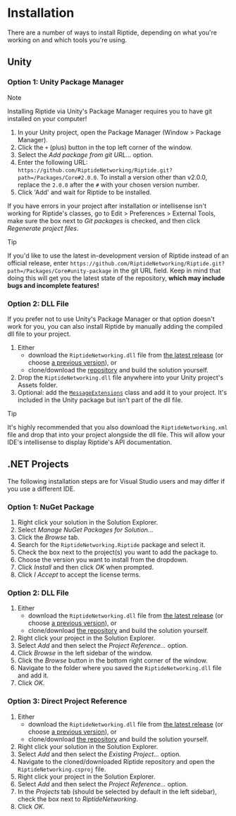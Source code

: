 # Installation

There are a number of ways to install Riptide, depending on what you're working on and which tools you're using.

## Unity
### Option 1: Unity Package Manager

> [!NOTE]
> Installing Riptide via Unity's Package Manager requires you to have git installed on your computer!

1. In your Unity project, open the Package Manager (Window > Package Manager).
2. Click the `+` (plus) button in the top left corner of the window.
3. Select the *Add package from git URL...* option.
4. Enter the following URL: `https://github.com/RiptideNetworking/Riptide.git?path=/Packages/Core#2.0.0`. To install a version other than v2.0.0, replace the `2.0.0` after the `#` with your chosen version number.
5. Click 'Add' and wait for Riptide to be installed.

If you have errors in your project after installation or intellisense isn't working for Riptide's classes, go to Edit > Preferences > External Tools, make sure the box next to *Git packages* is checked, and then click *Regenerate project files*.

> [!TIP]
> If you'd like to use the latest in-development version of Riptide instead of an official release, enter `https://github.com/RiptideNetworking/Riptide.git?path=/Packages/Core#unity-package` in the git URL field. Keep in mind that doing this will get you the latest state of the repository, **which may include bugs and incomplete features!**

### Option 2: DLL File

If you prefer not to use Unity's Package Manager or that option doesn't work for you, you can also install Riptide by manually adding the compiled dll file to your project.

1. Either
    - download the `RiptideNetworking.dll` file from [the latest release](https://github.com/RiptideNetworking/Riptide/releases/latest) (or choose [a previous version](https://github.com/RiptideNetworking/Riptide/releases)), or
    - clone/download the [repository](https://github.com/RiptideNetworking/Riptide) and build the solution yourself.
2. Drop the `RiptideNetworking.dll` file anywhere into your Unity project's Assets folder.
3. Optional: add the <code><a href="https://github.com/RiptideNetworking/Riptide/blob/unity-package/Packages/Core/Runtime/UnitySpecific/MessageExtensions.cs">MessageExtensions</a></code> class and add it to your project. It's included in the Unity package but isn't part of the dll file.

> [!TIP]
> It's highly recommended that you also download the `RiptideNetworking.xml` file and drop that into your project alongside the dll file. This will allow your IDE's intellisense to display Riptide's API documentation.

## .NET Projects

The following installation steps are for Visual Studio users and may differ if you use a different IDE.

### Option 1: NuGet Package

1. Right click your solution in the Solution Explorer.
2. Select *Manage NuGet Packages for Solution...*
3. Click the *Browse* tab.
4. Search for the `RiptideNetworking.Riptide` package and select it.
5. Check the box next to the project(s) you want to add the package to.
6. Choose the version you want to install from the dropdown.
7. Click *Install* and then click *OK* when prompted.
8. Click *I Accept* to accept the license terms.

### Option 2: DLL File

1. Either
    - download the `RiptideNetworking.dll` file from [the latest release](https://github.com/RiptideNetworking/Riptide/releases/latest) (or choose [a previous version](https://github.com/RiptideNetworking/Riptide/releases)), or
    - clone/download [the repository](https://github.com/RiptideNetworking/Riptide) and build the solution yourself.
2. Right click your project in the Solution Explorer.
3. Select *Add* and then select the *Project Reference...* option.
4. Click *Browse* in the left sidebar of the window.
5. Click the *Browse* button in the bottom right corner of the window.
6. Navigate to the folder where you saved the `RiptideNetworking.dll` file and add it.
7. Click *OK*.

### Option 3: Direct Project Reference

1. Either
    - download the `RiptideNetworking.dll` file from [the latest release](https://github.com/RiptideNetworking/Riptide/releases/latest) (or choose [a previous version](https://github.com/RiptideNetworking/Riptide/releases)), or
    - clone/download [the repository](https://github.com/RiptideNetworking/Riptide) and build the solution yourself.
2. Right click your solution in the Solution Explorer.
3. Select *Add* and then select the *Existing Project...* option.
4. Navigate to the cloned/downloaded Riptide repository and open the `RiptideNetworking.csproj` file.
5. Right click your project in the Solution Explorer.
6. Select *Add* and then select the *Project Reference...* option.
7. In the *Projects* tab (should be selected by default in the left sidebar), check the box next to *RiptideNetworking*.
8. Click *OK*.